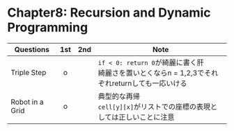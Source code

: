 # Chapter8: Recursion and Dynamic Programming

| Questions       | 1st  | 2nd  | Note                                                         |
| --------------- | :--: | :--: | ------------------------------------------------------------ |
| Triple Step     |  o   |      | `if < 0: return 0`が綺麗に書く肝<br />綺麗さを置いとくならn = 1,2,3でそれぞれreturnしても一応いける |
| Robot in a Grid |  o   |      | 典型的な再帰<br />`cell[y][x]`がリストでの座標の表現としては正しいことに注意 |

